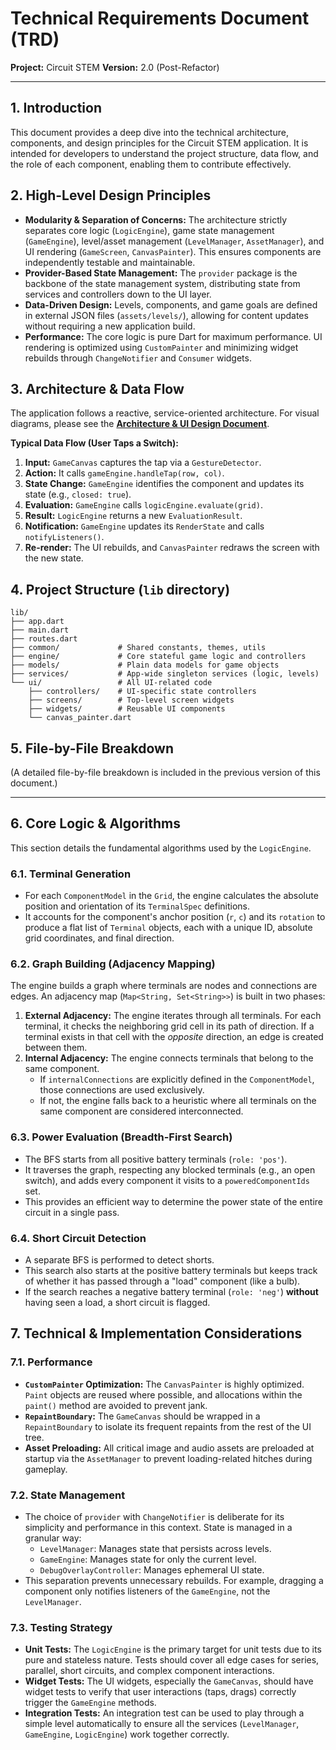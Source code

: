 
# Technical Requirements Document (TRD)

**Project:** Circuit STEM
**Version:** 2.0 (Post-Refactor)

---

## 1. Introduction

This document provides a deep dive into the technical architecture, components, and design principles for the Circuit STEM application. It is intended for developers to understand the project structure, data flow, and the role of each component, enabling them to contribute effectively.

## 2. High-Level Design Principles

- **Modularity & Separation of Concerns:** The architecture strictly separates core logic (`LogicEngine`), game state management (`GameEngine`), level/asset management (`LevelManager`, `AssetManager`), and UI rendering (`GameScreen`, `CanvasPainter`). This ensures components are independently testable and maintainable.
- **Provider-Based State Management:** The `provider` package is the backbone of the state management system, distributing state from services and controllers down to the UI layer.
- **Data-Driven Design:** Levels, components, and game goals are defined in external JSON files (`assets/levels/`), allowing for content updates without requiring a new application build.
- **Performance:** The core logic is pure Dart for maximum performance. UI rendering is optimized using `CustomPainter` and minimizing widget rebuilds through `ChangeNotifier` and `Consumer` widgets.

## 3. Architecture & Data Flow

The application follows a reactive, service-oriented architecture. For visual diagrams, please see the **[Architecture & UI Design Document](./Architecture.md)**.

**Typical Data Flow (User Taps a Switch):**

1.  **Input:** `GameCanvas` captures the tap via a `GestureDetector`.
2.  **Action:** It calls `gameEngine.handleTap(row, col)`.
3.  **State Change:** `GameEngine` identifies the component and updates its state (e.g., `closed: true`).
4.  **Evaluation:** `GameEngine` calls `logicEngine.evaluate(grid)`.
5.  **Result:** `LogicEngine` returns a new `EvaluationResult`.
6.  **Notification:** `GameEngine` updates its `RenderState` and calls `notifyListeners()`.
7.  **Re-render:** The UI rebuilds, and `CanvasPainter` redraws the screen with the new state.

## 4. Project Structure (`lib` directory)

```
lib/
├── app.dart
├── main.dart
├── routes.dart
├── common/             # Shared constants, themes, utils
├── engine/             # Core stateful game logic and controllers
├── models/             # Plain data models for game objects
├── services/           # App-wide singleton services (logic, levels)
└── ui/                 # All UI-related code
    ├── controllers/    # UI-specific state controllers
    ├── screens/        # Top-level screen widgets
    ├── widgets/        # Reusable UI components
    └── canvas_painter.dart
```

## 5. File-by-File Breakdown

(A detailed file-by-file breakdown is included in the previous version of this document.)

---

## 6. Core Logic & Algorithms

This section details the fundamental algorithms used by the `LogicEngine`.

### 6.1. Terminal Generation

-   For each `ComponentModel` in the `Grid`, the engine calculates the absolute position and orientation of its `TerminalSpec` definitions.
-   It accounts for the component's anchor position (`r`, `c`) and its `rotation` to produce a flat list of `Terminal` objects, each with a unique ID, absolute grid coordinates, and final direction.

### 6.2. Graph Building (Adjacency Mapping)

The engine builds a graph where terminals are nodes and connections are edges. An adjacency map (`Map<String, Set<String>>`) is built in two phases:

1.  **External Adjacency:** The engine iterates through all terminals. For each terminal, it checks the neighboring grid cell in its path of direction. If a terminal exists in that cell with the *opposite* direction, an edge is created between them.
2.  **Internal Adjacency:** The engine connects terminals that belong to the same component.
    *   If `internalConnections` are explicitly defined in the `ComponentModel`, those connections are used exclusively.
    *   If not, the engine falls back to a heuristic where all terminals on the same component are considered interconnected.

### 6.3. Power Evaluation (Breadth-First Search)

-   The BFS starts from all positive battery terminals (`role: 'pos'`).
-   It traverses the graph, respecting any blocked terminals (e.g., an open switch), and adds every component it visits to a `poweredComponentIds` set.
-   This provides an efficient way to determine the power state of the entire circuit in a single pass.

### 6.4. Short Circuit Detection

-   A separate BFS is performed to detect shorts.
-   This search also starts at the positive battery terminals but keeps track of whether it has passed through a "load" component (like a bulb).
-   If the search reaches a negative battery terminal (`role: 'neg'`) **without** having seen a load, a short circuit is flagged.

## 7. Technical & Implementation Considerations

### 7.1. Performance

-   **`CustomPainter` Optimization:** The `CanvasPainter` is highly optimized. `Paint` objects are reused where possible, and allocations within the `paint()` method are avoided to prevent jank.
-   **`RepaintBoundary`:** The `GameCanvas` should be wrapped in a `RepaintBoundary` to isolate its frequent repaints from the rest of the UI tree.
-   **Asset Preloading:** All critical image and audio assets are preloaded at startup via the `AssetManager` to prevent loading-related hitches during gameplay.

### 7.2. State Management

-   The choice of `provider` with `ChangeNotifier` is deliberate for its simplicity and performance in this context. State is managed in a granular way:
    -   `LevelManager`: Manages state that persists across levels.
    -   `GameEngine`: Manages state for only the current level.
    -   `DebugOverlayController`: Manages ephemeral UI state.
-   This separation prevents unnecessary rebuilds. For example, dragging a component only notifies listeners of the `GameEngine`, not the `LevelManager`.

### 7.3. Testing Strategy

-   **Unit Tests:** The `LogicEngine` is the primary target for unit tests due to its pure and stateless nature. Tests should cover all edge cases for series, parallel, short circuits, and complex component interactions.
-   **Widget Tests:** The UI widgets, especially the `GameCanvas`, should have widget tests to verify that user interactions (taps, drags) correctly trigger the `GameEngine` methods.
-   **Integration Tests:** An integration test can be used to play through a simple level automatically to ensure all the services (`LevelManager`, `GameEngine`, `LogicEngine`) work together correctly.
